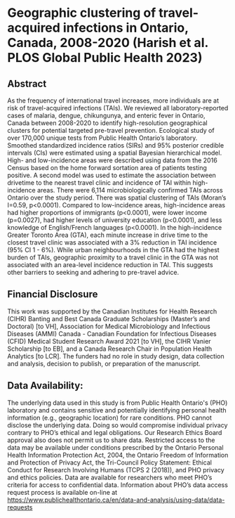 # Geographic clustering of travel-acquired infections in Ontario, Canada, 2008-2020 (Harish et al. PLOS Global Public Health 2023) 
## Abstract
As the frequency of international travel increases, more individuals are at risk of travel-acquired infections (TAIs). We reviewed all laboratory-reported cases of malaria, dengue, chikungunya, and enteric fever in Ontario, Canada between 2008-2020 to identify high-resolution geographical clusters for potential targeted pre-travel prevention. Ecological study of over 170,000 unique tests from Public Health Ontario’s laboratory. Smoothed standardized incidence ratios (SIRs) and 95% posterior credible intervals (CIs) were estimated using a spatial Bayesian hierarchical model. High- and low-incidence areas were described using data from the 2016 Census based on the home forward sortation area of patients testing positive. A second model was used to estimate the association between drivetime to the nearest travel clinic and incidence of TAI within high-incidence areas. There were 6,114 microbiologically confirmed TAIs across Ontario over the study period. There was spatial clustering of TAIs (Moran’s I=0.59, p<0.0001). Compared to low-incidence areas, high-incidence areas had higher proportions of immigrants (p<0.0001), were lower income (p=0.0027), had higher levels of university education (p<0.0001), and less knowledge of English/French languages (p<0.0001). In the high-incidence Greater Toronto Area (GTA), each minute increase in drive time to the closest travel clinic was associated with a 3% reduction in TAI incidence (95% CI 1 - 6%). While urban neighbourhoods in the GTA had the highest burden of TAIs, geographic proximity to a travel clinic in the GTA was not associated with an area-level incidence reduction in TAI. This suggests other barriers to seeking and adhering to pre-travel advice. 

## Financial Disclosure 
This work was supported by the Canadian Institutes for Health Research (CIHR) Banting and Best Canada Graduate Scholarships (Master’s and Doctoral) [to VH], Association for Medical Microbiology and Infectious Diseases (AMMI) Canada - Canadian Foundation for Infectious Diseases (CFID) Medical Student Research Award 2021 [to VH], the CIHR Vanier Scholarship [to EB], and a Canada Research Chair in Population Health Analytics [to LCR]. The funders had no role in study design, data collection and analysis, decision to publish, or preparation of the manuscript.

## Data Availability:
The underlying data used in this study is from Public Health Ontario's (PHO) laboratory and contains sensitive and potentially identifying personal health information (e.g., geographic location) for rare conditions. PHO cannot disclose the underlying data. Doing so would compromise individual privacy contrary to PHO’s ethical and legal obligations. Our Research Ethics Board approval also does not permit us to share data. Restricted access to the data may be available under conditions prescribed by the Ontario Personal Health Information Protection Act, 2004, the Ontario Freedom of Information and Protection of Privacy Act, the Tri-Council Policy Statement: Ethical Conduct for Research Involving Humans (TCPS 2 (2018)), and PHO privacy and ethics policies.  Data are available for researchers who meet PHO’s criteria for access to confidential data.  Information about PHO’s data access request process is available on-line at https://www.publichealthontario.ca/en/data-and-analysis/using-data/data-requests



